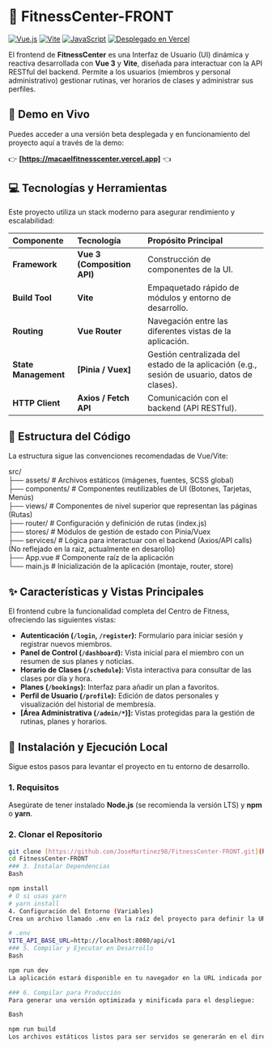 # 🤸 FitnessCenter-FRONT

[![Vue.js](https://img.shields.io/badge/Vue.js-3.x-4FC08D.svg)](https://vuejs.org/)
[![Vite](https://img.shields.io/badge/Build%20Tool-Vite-646CFF.svg)](https://vitejs.dev/)
[![JavaScript](https://img.shields.io/badge/Language-JavaScript-F7DF1E.svg)](https://developer.mozilla.org/es/docs/Web/JavaScript)
[![Desplegado en Vercel](https://img.shields.io/badge/Despliegue-Vercel-000000.svg)](https://vercel.com/)

El frontend de **FitnessCenter** es una Interfaz de Usuario (UI) dinámica y reactiva desarrollada con **Vue 3** y **Vite**, diseñada para interactuar con la API RESTful del backend. Permite a los usuarios (miembros y personal administrativo) gestionar rutinas, ver horarios de clases y administrar sus perfiles.

## 🔗 Demo en Vivo

Puedes acceder a una versión beta desplegada y en funcionamiento del proyecto aquí a través de la demo:

👉 **[https://macaelfitnesscenter.vercel.app]** 👈

## 💻 Tecnologías y Herramientas

Este proyecto utiliza un stack moderno para asegurar rendimiento y escalabilidad:

| Componente | Tecnología | Propósito Principal |
| :--- | :--- | :--- |
| **Framework** | **Vue 3 (Composition API)** | Construcción de componentes de la UI. |
| **Build Tool** | **Vite** | Empaquetado rápido de módulos y entorno de desarrollo. |
| **Routing** | **Vue Router** | Navegación entre las diferentes vistas de la aplicación. |
| **State Management** | **[Pinia / Vuex]** | Gestión centralizada del estado de la aplicación (e.g., sesión de usuario, datos de clases).  |
| **HTTP Client** | **Axios / Fetch API** | Comunicación con el backend (API RESTful). |

## 📐 Estructura del Código

La estructura sigue las convenciones recomendadas de Vue/Vite:

src/  
├── assets/             # Archivos estáticos (imágenes, fuentes, SCSS global)  
├── components/         # Componentes reutilizables de UI (Botones, Tarjetas, Menús)  
├── views/              # Componentes de nivel superior que representan las páginas (Rutas)  
├── router/             # Configuración y definición de rutas (index.js)  
├── stores/             # Módulos de gestión de estado con Pinia/Vuex  
├── services/           # Lógica para interactuar con el backend (Axios/API calls)(No reflejado en la raiz, actualmente en desarollo)  
├── App.vue             # Componente raíz de la aplicación  
└── main.js             # Inicialización de la aplicación (montaje, router, store)  


## ✨ Características y Vistas Principales

El frontend cubre la funcionalidad completa del Centro de Fitness, ofreciendo las siguientes vistas:

* **Autenticación (`/login`, `/register`):** Formulario para iniciar sesión y registrar nuevos miembros.
* **Panel de Control (`/dashboard`):** Vista inicial para el miembro con un resumen de sus planes y noticias.
* **Horario de Clases (`/schedule`):** Vista interactiva para consultar de las clases por día y hora.
* **Planes (`/bookings`):** Interfaz para añadir un plan a favoritos.
* **Perfil de Usuario (`/profile`):** Edición de datos personales y visualización del historial de membresía.
* **[Área Administrativa (`/admin/*`)]:** Vistas protegidas para la gestión de rutinas, planes y horarios. 

## 🚀 Instalación y Ejecución Local

Sigue estos pasos para levantar el proyecto en tu entorno de desarrollo.

### 1. Requisitos

Asegúrate de tener instalado **Node.js** (se recomienda la versión LTS) y **npm** o **yarn**.

### 2. Clonar el Repositorio

```bash
git clone [https://github.com/JoseMartinez98/FitnessCenter-FRONT.git](https://github.com/JoseMartinez98/FitnessCenter-FRONT.git)
cd FitnessCenter-FRONT
### 3. Instalar Dependencias
Bash

npm install
# O si usas yarn
# yarn install
4. Configuración del Entorno (Variables)
Crea un archivo llamado .env en la raíz del proyecto para definir la URL del backend (API REST):

# .env
VITE_API_BASE_URL=http://localhost:8080/api/v1  
### 5. Compilar y Ejecutar en Desarrollo
Bash

npm run dev
La aplicación estará disponible en tu navegador en la URL indicada por Vite (generalmente http://localhost:5173/). Incluye Hot-Module Reloading (HMR) para desarrollo rápido.

### 6. Compilar para Producción
Para generar una versión optimizada y minificada para el despliegue:

Bash

npm run build
Los archivos estáticos listos para ser servidos se generarán en el directorio /dist.
